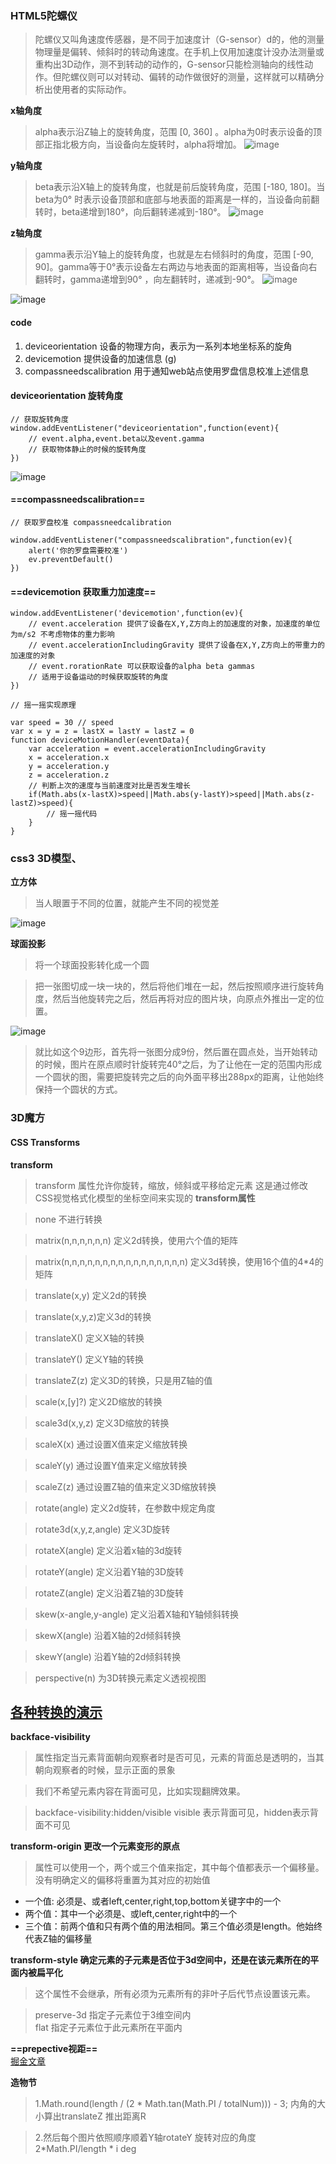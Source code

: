 ### HTML5陀螺仪
> 陀螺仪又叫角速度传感器，是不同于加速度计（G-sensor）d的，他的测量物理量是偏转、倾斜时的转动角速度。在手机上仅用加速度计没办法测量或重构出3D动作，测不到转动的动作的，G-sensor只能检测轴向的线性动作。但陀螺仪则可以对转动、偏转的动作做很好的测量，这样就可以精确分析出使用者的实际动作。

**x轴角度**
> alpha表示沿Z轴上的旋转角度，范围 [0, 360] 。alpha为0时表示设备的顶部正指北极方向，当设备向左旋转时，alpha将增加。
![image](1FB884DB31514DE68E4D36C98962492E)

**y轴角度**
> beta表示沿X轴上的旋转角度，也就是前后旋转角度，范围 [-180, 180]。当beta为0° 时表示设备顶部和底部与地表面的距离是一样的，当设备向前翻转时，beta递增到180°，向后翻转递减到-180°。
![image](CC18DE0A49BB45D89855F3778C343352)

**z轴角度**
> gamma表示沿Y轴上的旋转角度，也就是左右倾斜时的角度，范围 [-90, 90]。gamma等于0°表示设备左右两边与地表面的距离相等，当设备向右翻转时，gamma递增到90° ，向左翻转时，递减到-90°。
![image](D844B4167E084DD29BF6401B522D50E0)

![image](9B8CFB00125F4A678DF04FB21799F4BC)

#### code 
1. deviceorientation 设备的物理方向，表示为一系列本地坐标系的旋角
2. devicemotion 提供设备的加速信息 (g)
3. compassneedscalibration 用于通知web站点使用罗盘信息校准上述信息

#### deviceorientation 旋转角度
```
// 获取旋转角度
window.addEventListener("deviceorientation",function(event){
    // event.alpha,event.beta以及event.gamma
    // 获取物体静止的时候的旋转角度
})
```
![image](C200393D967146E499769C4BFA58D9B8)

#### ==compassneedscalibration==
```
// 获取罗盘校准 compassneedcalibration

window.addEventListener("compassneedscalibration",function(ev){
    alert('你的罗盘需要校准')
    ev.preventDefault()
})
```
#### ==devicemotion 获取重力加速度==

```
window.addEventListener('devicemotion',function(ev){
    // event.acceleration 提供了设备在X,Y,Z方向上的加速度的对象，加速度的单位为m/s2 不考虑物体的重力影响
    // event.accelerationIncludingGravity 提供了设备在X,Y,Z方向上的带重力的加速度的对象
    // event.rorationRate 可以获取设备的alpha beta gammas
    // 适用于设备运动的时候获取旋转的角度
})
```

```
// 摇一摇实现原理

var speed = 30 // speed
var x = y = z = lastX = lastY = lastZ = 0
function deviceMotionHandler(eventData){
    var acceleration = event.accelerationIncludingGravity
    x = acceleration.x
    y = acceleration.y
    z = acceleration.z
    // 判断上次的速度与当前速度对比是否发生增长
    if(Math.abs(x-lastX)>speed||Math.abs(y-lastY)>speed||Math.abs(z-lastZ)>speed){
        // 摇一摇代码
    }
}
```

### css3 3D模型、

**立方体**

> 当人眼置于不同的位置，就能产生不同的视觉差

![image](B598BAAD0AAE40D9AE8265C28D138C85)

**球面投影**
> 将一个球面投影转化成一个圆

> 把一张图切成一块一块的，然后将他们堆在一起，然后按照顺序进行旋转角度，然后当他旋转完之后，然后再将对应的图片块，向原点外推出一定的位置。

![image](010916BBF86D4C7AA5BBAB90B523773F)

> 就比如这个9边形，首先将一张图分成9份，然后置在圆点处，当开始转动的时候，图片在原点顺时针旋转完40°之后，为了让他在一定的范围内形成一个圆状的图，需要把旋转完之后的向外面平移出288px的距离，让他始终保持一个圆状的方式。


### 3D魔方

#### CSS Transforms

**transform** 

> transform 属性允许你旋转，缩放，倾斜或平移给定元素 这是通过修改CSS视觉格式化模型的坐标空间来实现的
**transform属性**

> none 不进行转换

> matrix(n,n,n,n,n,n) 定义2d转换，使用六个值的矩阵

> matrix(n,n,n,n,n,n,n,n,n,n,n,n,n,n,n,n) 定义3d转换，使用16个值的4*4的矩阵

> translate(x,y) 定义2d的转换

> translate(x,y,z)定义3d的转换

> translateX() 定义X轴的转换

> translateY() 定义Y轴的转换

> translateZ(z) 定义3D的转换，只是用Z轴的值

> scale(x,[y]?) 定义2D缩放的转换

> scale3d(x,y,z) 定义3D缩放的转换

> scaleX(x) 通过设置X值来定义缩放转换

> scaleY(y) 通过设置Y值来定义缩放转换

> scaleZ(z) 通过设置Z轴的值来定义3D缩放转换

> rotate(angle) 定义2d旋转，在参数中规定角度

> rotate3d(x,y,z,angle) 定义3D旋转

> rotateX(angle) 定义沿着x轴的3d旋转

> rotateY(angle) 定义沿着Y轴的3D旋转

> rotateZ(angle) 定义沿着Z轴的3D旋转

> skew(x-angle,y-angle) 定义沿着X轴和Y轴倾斜转换

> skewX(angle) 沿着X轴的2d倾斜转换

> skewY(angle) 沿着Y轴的2d倾斜转换

> perspective(n) 为3D转换元素定义透视视图

[各种转换的演示](https://c.runoob.com/codedemo/3391)
---

**backface-visibility**

> 属性指定当元素背面朝向观察者时是否可见，元素的背面总是透明的，当其朝向观察者的时候，显示正面的景象

> 我们不希望元素内容在背面可见，比如实现翻牌效果。

> backface-visibility:hidden/visible visible 表示背面可见，hidden表示背面不可见

**transform-origin 更改一个元素变形的原点**

> 属性可以使用一个，两个或三个值来指定，其中每个值都表示一个偏移量。 没有明确定义的偏移将重置为其对应的初始值

- 一个值: 必须是<length>、<percentage>或者left,center,right,top,bottom关键字中的一个
- 两个值：其中一个必须是<length>、<percentage>或left,center,right中的一个
- 三个值：前两个值和只有两个值的用法相同。第三个值必须是length。他始终代表Z轴的偏移量

**transform-style 确定元素的子元素是否位于3d空间中，还是在该元素所在的平面内被扁平化**
> 这个属性不会继承，所有必须为元素所有的非叶子后代节点设置该元素。

> preserve-3d 指定子元素位于3维空间内<br>
> flat 指定子元素位于此元素所在平面内

**==prepective视距==**<br/>
[掘金文章](https://www.jianshu.com/p/17e289fcf467)

**造物节**

> 1.Math.round(length / (2 * Math.tan(Math.PI / totalNum))) - 3;  内角的大小算出translateZ 推出距离R 

> 2.然后每个图片依照顺序顺着Y轴rotateY 旋转对应的角度   2*Math.PI/length * i deg











